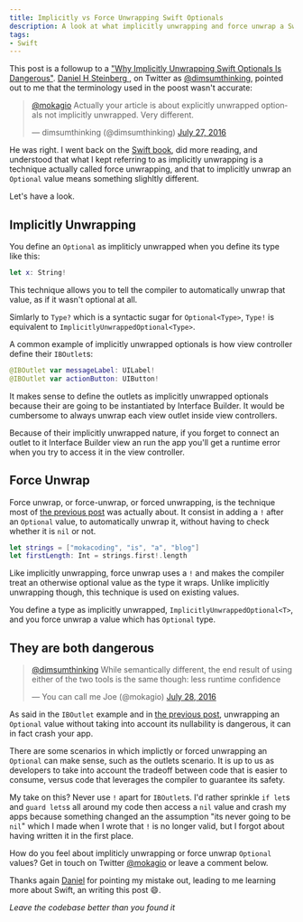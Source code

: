 ```yaml
---
title: Implicitly vs Force Unwrapping Swift Optionals
description: A look at what implicitly unwrapping and force unwrap a Swift Optional mean, and how they differ from each other.
tags:
- Swift
---
```


This post is a followup to a ["Why Implicitly Unwrapping Swift Optionals Is
Dangerous"](http://www.mokacoding.com/blog/why-implicitly-unwrapping-swift-optionals-is-dangerous/).
[Daniel H Steinberg ](http://dimsumthinking.com/), on Twitter as
[@dimsumthinking](https://twitter.com/dimsumthinking),
pointed out to me that the terminology used in the poost wasn't accurate:

<blockquote class="twitter-tweet" data-lang="en"><p lang="en" dir="ltr"><a href="https://twitter.com/mokagio">@mokagio</a> Actually your article is about explicitly unwrapped optionals not implicitly unwrapped. Very different.</p>&mdash; dimsumthinking (@dimsumthinking) <a href="https://twitter.com/dimsumthinking/status/758290839504359424">July 27, 2016</a></blockquote>
<script async src="//platform.twitter.com/widgets.js" charset="utf-8"></script>

He was right. I went back on the [Swift
book](https://developer.apple.com/library/ios/documentation/Swift/Conceptual/Swift_Programming_Language/Types.html#//apple_ref/swift/grammar/optional-type),
did more reading, and understood that what I kept referring to as implicitly
unwrapping is a technique actually
called force unwrapping, and that to implicitly unwrap an `Optional` value
means something slighltly different.

Let's have a look.

## Implicitly Unwrapping

You define an `Optional` as impliticly unwrapped when you define its type like
this:

```swift
let x: String!
```

This technique allows you to tell the compiler to automatically unwrap that
value, as if it wasn't optional at all.

Simlarly to `Type?` which is a syntactic sugar for `Optional<Type>`, `Type!` is
equivalent to `ImplicitlyUnwrappedOptional<Type>`.

A common example of implicitly unwrapped optionals is how view controller
define their `IBOutlet`s:

```swift
@IBOutlet var messageLabel: UILabel!
@IBOutlet var actionButton: UIButton!
```

It makes sense to define the outlets as implicitly unwrapped optionals because
their are going to be instantiated by Interface Builder. It would be cumbersome
to always unwrap each view outlet inside view controllers.

Because of their implicitly unwrapped nature, if you forget to connect an
outlet to it Interface Builder view an run the app you'll get a runtime error
when you try to access it in the view controller.

## Force Unwrap

Force unwrap, or force-unwrap, or forced unwrapping, is the technique most
of [the previous post]() was actually about. It consist in adding a `!` after
an `Optional` value, to automatically unwrap it, without having to check
whether it is `nil` or not.

```swift
let strings = ["mokacoding", "is", "a", "blog"]
let firstLength: Int = strings.first!.length
```

Like implicitly unwrapping, force unwrap uses a `!` and makes the compiler
treat an otherwise optional value as the type it wraps. Unlike implicitly
unwrapping though, this technique is used on existing values.

You define a type as implicitly unwrapped, `ImplicitlyUnwrappedOptional<T>`,
and you force unwrap a value which has `Optional` type.

## They are both dangerous

<blockquote class="twitter-tweet" data-conversation="none" data-lang="en"><p lang="en" dir="ltr"><a href="https://twitter.com/dimsumthinking">@dimsumthinking</a> While semantically different, the end result of using either of the two tools is the same though: less runtime confidence</p>&mdash; You can call me Joe (@mokagio) <a href="https://twitter.com/mokagio/status/758470579276029952">July 28, 2016</a></blockquote>
<script async src="//platform.twitter.com/widgets.js" charset="utf-8"></script>

As said in the `IBOutlet` example and in [the previous
post](http://www.mokacoding.com/blog/why-implicitly-unwrapping-swift-optionals-is-dangerous/),
unwrapping an `Optional` value without taking into account its nullability is
dangerous, it can in fact crash your app.

There are some scenarios in which implictly or forced unwrapping an `Optional`
can make sense, such as the outlets scenario. It is up to us as developers to
take into account the tradeoff between code that is easier to consume, versus
code that leverages the compiler to guarantee its safety.

My take on this? Never use `!` apart for `IBOutlet`s. I'd rather sprinkle `if
let`s and `guard lets`s all around my code then access a `nil` value and crash
my apps because something changed an the assumption "its never going to be `nil`"
which I made when I wrote that `!` is no longer valid, but I forgot about having
written it in the first place.

How do you feel about impliticly unwrapping or force unwrap `Optional` values?
Get in touch on Twitter [@mokagio](https://twitter.com/mokagio) or leave a
comment below.

Thanks again [Daniel](https://twitter.com/dimsumthinking) for pointing my
mistake out, leading to me learning more about Swift, an writing this post 😄.

_Leave the codebase better than you found it_
